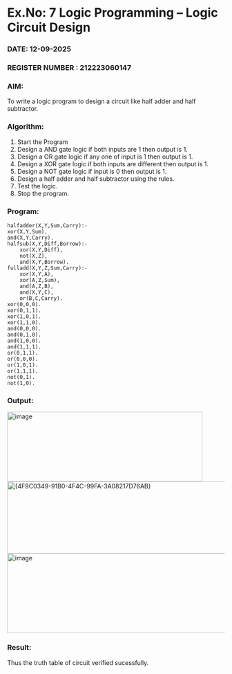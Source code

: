 # Ex.No: 7  Logic Programming –  Logic Circuit Design
### DATE: 12-09-2025                                                                            
### REGISTER NUMBER : 212223060147
### AIM: 
To write a logic program to design a circuit like half adder and half subtractor.
###  Algorithm:
1. Start the Program
2. Design a AND gate logic if both inputs are 1 then output is 1.
3. Design a OR gate logic if any one of input is 1 then output is 1.
4. Design a XOR gate logic if both inputs are different then output is 1.
5. Design a NOT gate logic if input is 0 then output is 1.
6. Design a half adder and half subtractor using the rules.
7. Test the logic.
8. Stop the program.

### Program:
```
halfadder(X,Y,Sum,Carry):-
xor(X,Y,Sum),
and(X,Y,Carry).
halfsub(X,Y,Diff,Borrow):-
	xor(X,Y,Diff),
	not(X,Z),
	and(X,Y,Borrow).
fulladd(X,Y,Z,Sum,Carry):- 
	xor(X,Y,A),
	xor(A,Z,Sum),
	and(A,Z,B),
	and(X,Y,C),
	or(B,C,Carry).
xor(0,0,0).
xor(0,1,1).
xor(1,0,1).
xor(1,1,0).
and(0,0,0).
and(0,1,0).
and(1,0,0).
and(1,1,1).
or(0,1,1).
or(0,0,0).
or(1,0,1).
or(1,1,1).
not(0,1).
not(1,0).
```

### Output:
<img width="452" height="161" alt="image" src="https://github.com/user-attachments/assets/3fa0d202-f068-427d-bef1-ac641fe5dc4f" /> 
<img width="937" height="166" alt="{4F9C0349-91B0-4F4C-99FA-3A08217D76AB}" src="https://github.com/user-attachments/assets/46694718-0ff4-41e6-9611-b4d6df1fa9d6" />
<img width="934" height="184" alt="image" src="https://github.com/user-attachments/assets/64106b65-5bcd-4ad8-b0b3-77bfe19c1290" />






### Result:
Thus the truth table of circuit verified sucessfully.
